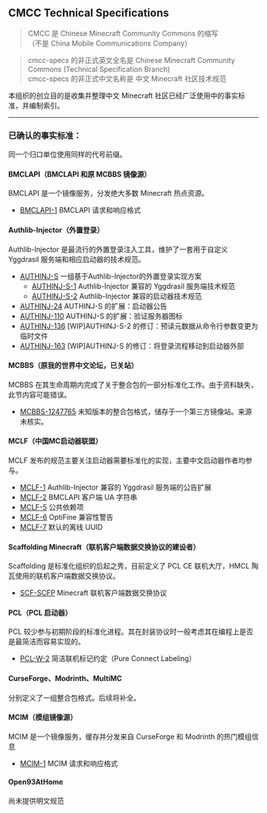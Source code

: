 ## CMCC Technical Specifications

> CMCC 是 Chinese Minecraft Community Commons 的缩写  
> （不是 China Mobile Communications Company）

> cmcc-specs 的非正式英文全名是 Chinese Minecraft Community Commons (Technical Specification Branch)  
> cmcc-specs 的非正式中文名称是 中文 Minecraft 社区技术规范

本组织的创立目的是收集并整理中文 Minecraft 社区已经广泛使用中的事实标准，并编制索引。

---
### 已确认的事实标准：

同一个归口单位使用同样的代号前缀。

#### BMCLAPI（BMCLAPI 和原 MCBBS 镜像源）
BMCLAPI 是一个镜像服务，分发绝大多数 Minecraft 热点资源。
- [BMCLAPI-1](https://bmclapidoc.bangbang93.com/)  BMCLAPI 请求和响应格式

#### Authlib-Injector（外置登录）
Authlib-Injector 是最流行的外置登录注入工具，维护了一套用于自定义 Yggdrasil 服务端和相应启动器的技术规范。
- [AUTHINJ-S](https://github.com/yushijinhun/authlib-injector)  一组基于Authlib-Injector的外置登录实现方案
  - [AUTHINJ-S-1](https://github.com/yushijinhun/authlib-injector/wiki/Yggdrasil-%E6%9C%8D%E5%8A%A1%E7%AB%AF%E6%8A%80%E6%9C%AF%E8%A7%84%E8%8C%83)  Authlib-Injector 兼容的 Yggdrasil 服务端技术规范
  - [AUTHINJ-S-2](https://github.com/yushijinhun/authlib-injector/wiki/%E5%90%AF%E5%8A%A8%E5%99%A8%E6%8A%80%E6%9C%AF%E8%A7%84%E8%8C%83)  Authlib-Injector 兼容的启动器技术规范
- [AUTHINJ-24](https://github.com/yushijinhun/authlib-injector/issues/24)  AUTHINJ-S 的扩展：启动器公告
- [AUTHINJ-110](https://github.com/yushijinhun/authlib-injector/issues/110)  AUTHINJ-S 的扩展：验证服务器图标
- [AUTHINJ-136](https://github.com/yushijinhun/authlib-injector/issues/136)  [WIP]AUTHINJ-S-2 的修订：预读元数据从命令行参数变更为临时文件
- [AUTHINJ-163](https://github.com/yushijinhun/authlib-injector/issues/163)  [WIP]AUTHINJ-S 的修订：将登录流程移动到启动器外部

#### MCBBS（原我的世界中文论坛，已关站）
MCBBS 在其生命周期内完成了关于整合包的一部分标准化工作。由于资料缺失，此节内容可能错误。
- [MCBBS-1247765](https://archives.mcbbs.co/read.php?tid=1247765) 未知版本的整合包格式，储存于一个第三方镜像站。来源未核实。

#### MCLF（中国MC启动器联盟）
MCLF 发布的规范主要关注启动器需要标准化的实现，主要中文启动器作者均参与。
- [MCLF-1](https://github.com/MCLF-CN/docs/issues/1)  Authlib-Injector 兼容的 Yggdrasil 服务端的公告扩展
- [MCLF-2](https://github.com/MCLF-CN/docs/issues/2)  BMCLAPI 客户端 UA 字符串
- [MCLF-5](https://github.com/MCLF-CN/docs/issues/5)  公共依赖项
- [MCLF-6](https://github.com/MCLF-CN/docs/issues/6)  OptiFine 兼容性警告
- [MCLF-7](https://github.com/MCLF-CN/docs/issues/7)  默认的离线 UUID

#### Scaffolding Minecraft（联机客户端数据交换协议的建设者）
Scaffolding 是标准化组织的后起之秀，目前定义了 PCL CE 联机大厅，HMCL 陶瓦使用的联机客户端数据交换协议。
- [SCF-SCFP](https://github.com/Scaffolding-MC/Scaffolding-MC/blob/main/README.md) Minecraft 联机客户端数据交换协议

#### PCL（PCL 启动器）
PCL 较少参与初期阶段的标准化进程。其在封装协议时一般考虑其在编程上是否是最简洁而容易实现的。
- [PCL-W-2](https://github.com/Meloong-Git/PCL/wiki/%E7%AE%80%E6%B4%81%E8%81%94%E6%9C%BA%E6%A0%87%E8%AE%B0%E7%BA%A6%E5%AE%9A) 简洁联机标记约定（Pure Connect Labeling）

#### CurseForge、Modrinth、MultiMC
分别定义了一组整合包格式。后续将补全。

#### MCIM（模组镜像源）
MCIM 是一个镜像服务，缓存并分发来自 CurseForge 和 Modrinth 的热门模组信息
- [MCIM-1](https://mod.mcimirror.top/docs)  MCIM 请求和响应格式

#### Open93AtHome
尚未提供明文规范
